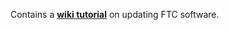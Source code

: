 Contains a [**wiki tutorial**](https://github.com/WestsideRobotics/Updating-FTC-Software/wiki) on updating FTC software.
